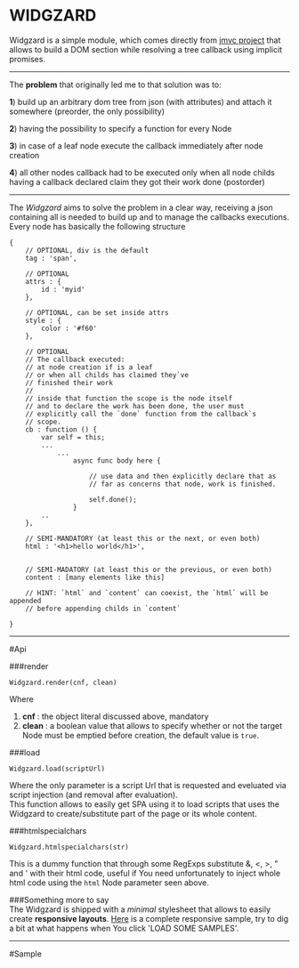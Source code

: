 # WIDGZARD

Widgzard is a simple module, which comes directly from [jmvc project][1] that allows to build a DOM section while resolving a tree callback using implicit promises. 

---

The **problem** that originally led me to that solution was to: 

**1**) build up an arbitrary dom tree from json (with attributes) and attach it somewhere (preorder, the only possibility) 

**2**) having the possibility to specify a function for every Node 

**3**) in case of a leaf node execute the callback immediately after node creation 

**4**) all other nodes callback had to be executed only when all node childs having a callback declared claim they got their work done (postorder) 

---

The _Widgzard_ aims to solve the problem in a clear way, receiving a json containing all is needed to build up and to manage the callbacks executions.  
Every node has basically the following structure  

	{
		// OPTIONAL, div is the default
		tag : 'span', 	
		
		// OPTIONAL
		attrs : {
			id : 'myid'
		},
		
		// OPTIONAL, can be set inside attrs
		style : {
			color : '#f60'
		},
		
		// OPTIONAL
		// The callback executed:
		// at node creation if is a leaf
		// or when all childs has claimed they`ve
		// finished their work
		//
		// inside that function the scope is the node itself
		// and to declare the work has been done, the user must 
		// explicitly call the `done` function from the callback`s
		// scope.
		cb : function () {
			var self = this;
			...
				...
					async func body here {
						
			  			// use data and then explicitly declare that as
			  			// far as concerns that node, work is finished.
			  			
			  			self.done();   		 
			      	}
			..
		},
		
		// SEMI-MANDATORY (at least this or the next, or even both)
		html : '<h1>hello world</h1>',
		

		// SEMI-MADATORY (at least this or the previous, or even both)
		content : [many elements like this]
		
		// HINT: `html` and `content` can coexist, the `html` will be appended
		// before appending childs in `content`
		
	}  

---


#Api  

###render  

	Widgzard.render(cnf, clean)
	
Where  
1) **cnf** : the object literal discussed above, mandatory  
2) **clean** : a boolean value that allows to specify whether or not the target Node must be emptied before creation, the default value is `true`.

###load  

	Widgzard.load(scriptUrl)
	
Where the only parameter is a script Url that is requested and eveluated via script injection (and removal after evaluation).  
This function allows to easily get SPA using it to load scripts that uses the Widgzard to create/substitute part of the page or its whole content.

###htmlspecialchars

	Widgzard.htmlspecialchars(str)
	
This is a dummy function that through some RegExps substitute &, <, >, " and ' with their html code, useful if You need unfortunately to inject whole html code using the `html` Node parameter seen above.

###Something more to say  
The Widgzard is shipped with a _minimal_ stylesheet that allows to easily create **responsive layouts**. [Here][2] is a complete responsive sample, try to dig a bit at what happens when You click 'LOAD SOME SAMPLES'.

---  

#Sample


[1]: https://github.com/fedeghe/jmvc
[2]: http://www.jmvc.org/widgzard/sample/